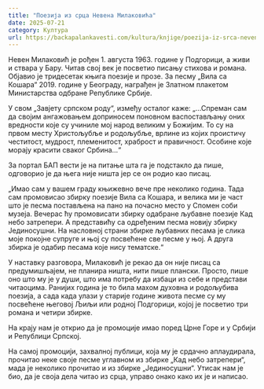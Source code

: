 ```yaml
---
title: "Поезија из срца Невена Милаковића"
date: 2025-07-21
category: Култура
url: https://backapalankavesti.com/kultura/knjige/poezija-iz-srca-nevena-milakovica/
---
```


Невен Милаковић је рођен 1. августа 1963. године у Подгорици, а живи и ствара у Бару. Читав свој век је посветио писању стихова и романа. Објавио је тридесетак књига поезије и прозе. За песму „Вила са Кошара“ 2019. године у Београду, награђен је Златном плакетом Министарства одбране Републике Србије.

У свом „Завјету српском роду“, између осталог каже: „…Спреман сам да својим ангажовањем доприносем поновном васпостављању оних вредности које су учиниле мој народ великим у Божијим. То су на првом месту Христољубље и родољубље, врлине из којих проистичу честитост, мудрост, племенитост, храброст и правичност. Особине које морају красити сваког Србина…“

За портал БАП вести је на питање шта га је подстакло да пише, одговорио је да њега није ништа јер се он родио као писац.

„Имао сам у вашем граду књижевно вече пре неколико година. Тада сам промовисао збирку поезије Вила са Кошара, и велика ми је част што је песма постављена на пано на почасно место у Спомен соби музеја. Вечерас ћу промовисати збирку одабране љубавне поезије Кад небо затрепери. А представићу са одређеним песма новију збирку Јединосушни. На насловној страни збирке љубавних песама је слика моје покојне супруге и њој су посвећене све песме у њој. А друга збирка је одабир песама које нису тематске.“

У наставку разговора, Милаковић је рекао да он није писац са предумишљајем, не планира ништа, нити пише плански. Просто, пише оно што му је у души, што има потребу да избаци из себе и представи читаоцима. Ранијих година је то била махом духовна и родољубива поезија, а сада када улази у старије године живота песме су му посвећене његовој Љиљи или родној Подгорици, којој је посветио три романа и четири збирке.

На крају нам је открио да је промоције имао поред Црне Горе и у Србији и Републици Српској.

На самој промоцији, захвалној публици, која му је срдачно аплаудирала, прочитао неке своје песме углавном из збирке „Кад небо затрепери“, мада је неколико прочитао и из збирке „Јединосушни“. Утисак нам је био, да је своја дела читао из срца, управо онако како их је и написао.
